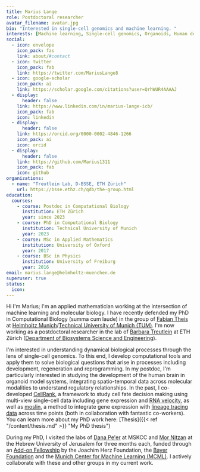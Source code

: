 ```yaml
---
title: Marius Lange
role: Postdoctoral researcher
avatar_filename: avatar.jpg
bio: "Interested in single-cell genomics and machine learning. "
interests: [Machine learning, Single-cell genomics, Organoids, Human development & disease]
social:
  - icon: envelope
    icon_pack: fas
    link: about/#contact
  - icon: twitter
    icon_pack: fab
    link: https://twitter.com/MariusLange8
  - icon: google-scholar
    icon_pack: ai
    link: https://scholar.google.com/citations?user=QrhWUR4AAAAJ
  - display:
      header: false
    link: https://www.linkedin.com/in/marius-lange-icb/
    icon_pack: fab
    icon: linkedin
  - display:
      header: false
    link: https://orcid.org/0000-0002-4846-1266
    icon_pack: ai
    icon: orcid
  - display:
      header: false
    link: https://github.com/Marius1311
    icon_pack: fab
    icon: github
organizations:
  - name: "Treutlein Lab, D-BSSE, ETH Zürich"
    url: https://bsse.ethz.ch/qdb/the-group.html
education:
  courses:
    - course: Postdoc in Computational Biology
      institution: ETH Zürich
      year: since 2023
    - course: PhD in Computational Biology
      institution: Technical University of Munich
      year: 2023
    - course: MSc in Applied Mathematics
      institution: University of Oxford
      year: 2017
    - course: BSc in Physics
      institution: University of Freiburg
      year: 2016
email: marius.lange@helmholtz-muenchen.de
superuser: true
status:
  icon:
---
```

Hi I'm Marius; I'm an applied mathematician working at the intersection of
machine learning and molecular biology. I have recently defended my PhD in Computational Biology (summa cum laude) in the group of [Fabian Theis](https://twitter.com/fabian_theis) at [Helmholtz Munich](https://www.helmholtz-munich.de/helmholtz-zentrum-muenchen/index.html)/[Technical University of Munich (TUM)](https://www.tum.de/en/). I'm now working as a postdoctoral researcher in the lab of [Barbara Treutlein](https://bsse.ethz.ch/qdb/the-group.html) at ETH Zürich ([Department of Biosystems Science and Engineering](https://bsse.ethz.ch/)).

I'm interested in understanding dynamical biological processes through the lens of single-cell genomics. To this end, I develop computational tools and apply them to solve biological questions that arise in processes including development, regeneration and reprogramming. In my postdoc, I'm particularly interested in studying the development of the human brain in organoid model systems, integrating spatio-temporal data across molecular modalities to understand regulatory relationships. In the past, I co-developed [CellRank](https://cellrank.org), a framework to study cell fate decision making using multi-view single-cell data including gene expression and [RNA velocity](https://towardsdatascience.com/rna-velocity-the-cells-internal-compass-cf8d75bb2f89), as well as [moslin](https://github.com/theislab/moslin), a method to integrate gene expression with [lineage tracing data](https://www.nature.com/articles/s41576-020-0223-2) across time points (both in collaboration with fantastic co-workers). You can learn more about my PhD work here: [Thesis]({{< ref "/content/thesis.md" >}} "My PhD thesis")

During my PhD, I visited the labs of [Dana Pe'er](https://www.mskcc.org/research/ski/labs/dana-pe-er) at MSKCC and [Mor Nitzan](https://www.nitzanlab.com/) at the Hebrew University of Jerusalem for three months each, funded through an [Add-on Fellowship](https://www.joachim-herz-stiftung.de/en/what-we-do/projects-for-understanding-science/interdisciplinary-networks-for-talented-young-scientists/add-on-fellowships-for-interdisciplinary-life-science/) by the Joachim Herz Foundation, the [Bayer Foundation](https://www.bayer-foundation.com/) and the [Munich Center for Machine Learning (MCML)](https://mcml.ai/). I actively collaborate with these and other groups in my current work.
